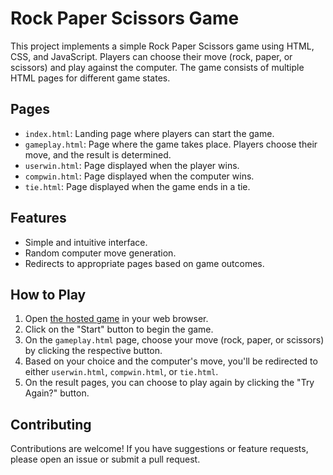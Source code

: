 # Rock Paper Scissors Game

This project implements a simple Rock Paper Scissors game using HTML, CSS, and JavaScript. Players can choose their move (rock, paper, or scissors) and play against the computer. The game consists of multiple HTML pages for different game states.

## Pages

- `index.html`: Landing page where players can start the game.
- `gameplay.html`: Page where the game takes place. Players choose their move, and the result is determined.
- `userwin.html`: Page displayed when the player wins.
- `compwin.html`: Page displayed when the computer wins.
- `tie.html`: Page displayed when the game ends in a tie.

## Features

- Simple and intuitive interface.
- Random computer move generation.
- Redirects to appropriate pages based on game outcomes.

## How to Play

1. Open [the hosted game](https://sherryzia.github.io/rps.github.io/) in your web browser.
2. Click on the "Start" button to begin the game.
3. On the `gameplay.html` page, choose your move (rock, paper, or scissors) by clicking the respective button.
4. Based on your choice and the computer's move, you'll be redirected to either `userwin.html`, `compwin.html`, or `tie.html`.
5. On the result pages, you can choose to play again by clicking the "Try Again?" button.

## Contributing

Contributions are welcome! If you have suggestions or feature requests, please open an issue or submit a pull request.
